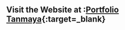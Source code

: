 ## Visit the Website at :[Portfolio Tanmaya](https://tanmayasamantray.github.io/Portfolio/){:target=_blank}

